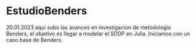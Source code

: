 # EstudioBenders

20.01.2023
aqui subo las avances en investigacion de metodologia Benders, el objetivo es llegar a modelar el SDDP en Julia.
Iniciamos con un caso base de Benders.
